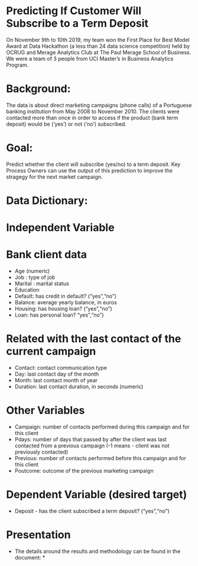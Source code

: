 # Predicting If Customer Will Subscribe to a Term Deposit
On November 9th to 10th 2019, my team won the First Place for Best Model Award at Data Hackathon (a less than 24 data science competition) held by OCRUG and Merage Analytics Club at The Paul Merage School of Business. We were a team of 3 people from UCI Master’s in Business Analytics Program. 

# Background:
The data is about direct marketing campaigns (phone calls) of a Portuguese banking institution from May 2008 to November 2010. The clients were contacted more than once in order to access if the product (bank term deposit) would be (‘yes’) or not (‘no’) subscribed.

# Goal:
Predict whether the client will subscribe (yes/no) to a term deposit. Key Process Owners can use the output of this prediction to improve the stragegy for the next market campaign.

# Data Dictionary:
# Independent Variable
# Bank client data

* Age (numeric)
* Job : type of job
* Marital : marital status
* Education
* Default: has credit in default? (“yes”,“no”)
* Balance: average yearly balance, in euros
* Housing: has housing loan? (“yes”,“no”)
* Loan: has personal loan? “yes”,“no”)

# Related with the last contact of the current campaign

* Contact: contact communication type
* Day: last contact day of the month
* Month: last contact month of year
* Duration: last contact duration, in seconds (numeric)

# Other Variables

* Campaign: number of contacts performed during this campaign and for this client
* Pdays: number of days that passed by after the client was last contacted from a previous campaign (-1 means - client was not previously contacted)
* Previous: number of contacts performed before this campaign and for this client
* Poutcome: outcome of the previous marketing campaign

# Dependent Variable (desired target)
* Deposit - has the client subscribed a term deposit? (“yes”,“no”)

# Presentation 
* The details around the results and methodology can be found in the document:
  *
